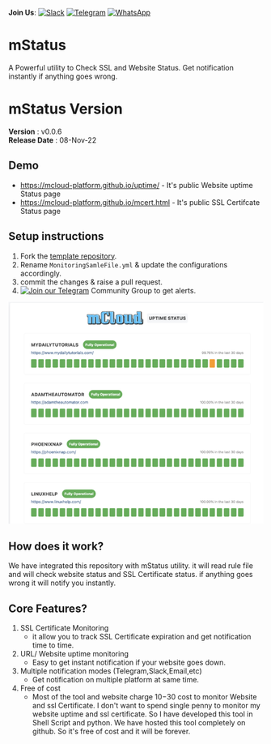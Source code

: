 
**Join Us**: [![Slack](https://img.shields.io/badge/Slack-4A154B?style=for-the-badge&logo=slack&logoColor=white)](https://harrythedevopsguy.slack.com)  [![Telegram](https://img.shields.io/badge/Telegram-2CA5E0?style=for-the-badge&logo=telegram&logoColor=white)](https://t.me/TheDevOpsProfessionals)  [![WhatsApp](https://img.shields.io/badge/WhatsApp-25D366?style=for-the-badge&logo=whatsapp&logoColor=white)](https://chat.whatsapp.com/Go0FgwQs9GtKp6js2l6RTG)

# mStatus
A Powerful utility to Check SSL and Website Status. Get notification instantly if anything goes wrong.


# mStatus Version
 **Version**        : v0.0.6 <br>
 **Release Date**   : 08-Nov-22 <br>


## Demo

- https://mcloud-platform.github.io/uptime/ - It's public Website uptime Status page
- https://mcloud-platform.github.io/mcert.html - It's public SSL Certifcate Status page

## Setup instructions

1. Fork the [template repository](https://github.com/HarryTheDevOpsGuy/mStatus).
2. Rename `MonitoringSamleFile.yml` & update the configurations accordingly.
3. commit the changes & raise a pull request.
4. [![Join our Telegram](https://img.shields.io/badge/Telegram-2CA5E0?style=for-the-badge&logo=telegram&logoColor=white)](https://t.me/mCloudUptime) Community Group to get alerts.

![image](https://github.com/HarryTheDevOpsGuy/mStatus/raw/master/assets/Website-status.png)

## How does it work?

We have integrated this repository with mStatus utility. it will read rule file and will check website status and SSL Certificate status. if anything goes wrong it will notify you instantly.

## Core Features?
1. SSL Certificate Monitoring
    - it allow you to track SSL Certificate expiration and get notification time to time.
2. URL/ Website uptime monitoring
    - Easy to get instant notification if your website goes down.  
3. Multiple notification modes (Telegram,Slack,Email,etc)
    - Get notification on multiple platform at same time.  
4. Free of cost
    - Most of the tool and website charge $10-$30 cost to monitor Website and ssl Certificate. I don't want to spend single penny to monitor my website uptime and ssl certificate. So I have developed this tool in Shell Script and python. We have hosted this tool completely on github. So it's free of cost and it will be forever.
